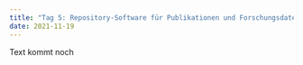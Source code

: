 ```yaml
---
title: "Tag 5: Repository-Software für Publikationen und Forschungsdaten"
date: 2021-11-19
---
```


Text kommt noch

 
